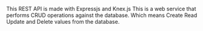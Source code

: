 This REST API is made with Expressjs and Knex.js
This is a web service that performs CRUD operations against the database.
Which means Create Read Update and Delete values from the database.
